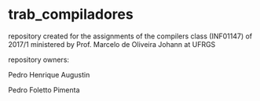 # trab_compiladores

repository created for the assignments of the compilers class (INF01147) of 2017/1
ministered by Prof. Marcelo de Oliveira Johann at UFRGS

repository owners:

Pedro Henrique Augustin

Pedro Foletto Pimenta
